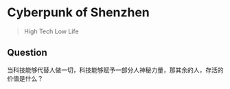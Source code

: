 # Cyberpunk of Shenzhen
> High Tech Low Life


## Question
当科技能够代替人做一切，科技能够赋予一部分人神秘力量，那其余的人，存活的价值是什么？

